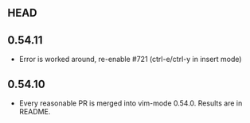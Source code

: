 ## HEAD

## 0.54.11

* Error is worked around, re-enable #721 (ctrl-e/ctrl-y in insert mode)

## 0.54.10

* Every reasonable PR is merged into vim-mode 0.54.0.  Results are in README.
